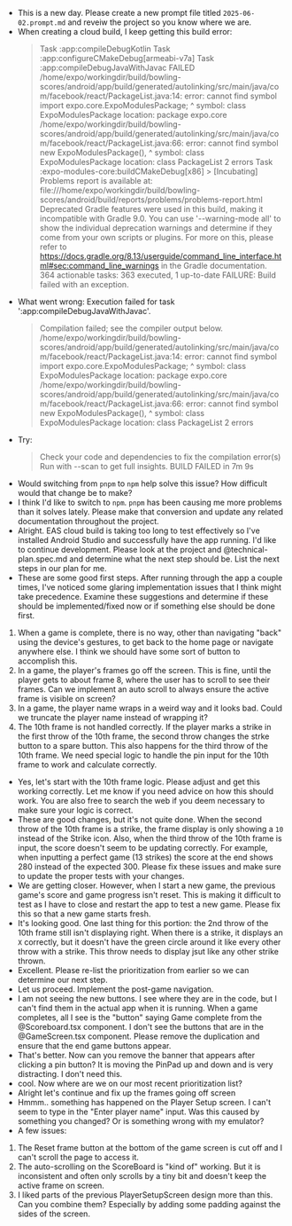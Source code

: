 - This is a new day. Please create a new prompt file titled `2025-06-02.prompt.md` and reveiw the project so you know where we are.
- When creating a cloud build, I keep getting this build error:
  > Task :app:compileDebugKotlin
  > Task :app:configureCMakeDebug[armeabi-v7a]
  > Task :app:compileDebugJavaWithJavac FAILED
  > /home/expo/workingdir/build/bowling-scores/android/app/build/generated/autolinking/src/main/java/com/facebook/react/PackageList.java:14: error: cannot find symbol
  > import expo.core.ExpoModulesPackage;
                  ^
  symbol: class ExpoModulesPackage
  location: package expo.core
  /home/expo/workingdir/build/bowling-scores/android/app/build/generated/autolinking/src/main/java/com/facebook/react/PackageList.java:66: error: cannot find symbol
  new ExpoModulesPackage(),
  ^
  symbol: class ExpoModulesPackage
  location: class PackageList
  2 errors
  > Task :expo-modules-core:buildCMakeDebug[x86] > [Incubating] Problems report is available at: file:///home/expo/workingdir/build/bowling-scores/android/build/reports/problems/problems-report.html
  > Deprecated Gradle features were used in this build, making it incompatible with Gradle 9.0.
  > You can use '--warning-mode all' to show the individual deprecation warnings and determine if they come from your own scripts or plugins.
  > For more on this, please refer to https://docs.gradle.org/8.13/userguide/command_line_interface.html#sec:command_line_warnings in the Gradle documentation.
  > 364 actionable tasks: 363 executed, 1 up-to-date
  > FAILURE: Build failed with an exception.

* What went wrong:
  Execution failed for task ':app:compileDebugJavaWithJavac'.
  > Compilation failed; see the compiler output below.
  > /home/expo/workingdir/build/bowling-scores/android/app/build/generated/autolinking/src/main/java/com/facebook/react/PackageList.java:14: error: cannot find symbol
  > import expo.core.ExpoModulesPackage;
                    ^
      symbol:   class ExpoModulesPackage
      location: package expo.core
  /home/expo/workingdir/build/bowling-scores/android/app/build/generated/autolinking/src/main/java/com/facebook/react/PackageList.java:66: error: cannot find symbol
  new ExpoModulesPackage(),
  ^
  symbol: class ExpoModulesPackage
  location: class PackageList
  2 errors
* Try:
  > Check your code and dependencies to fix the compilation error(s)
  > Run with --scan to get full insights.
  > BUILD FAILED in 7m 9s

- Would switching from `pnpm` to `npm` help solve this issue? How difficult would that change be to make?
- I think I'd like to switch to `npm`. `pnpm` has been causing me more problems than it solves lately. Please make that conversion and update any related documentation throughout the project.
- Alright. EAS cloud build is taking too long to test effectively so I've installed Android Studio and successfully have the app running. I'd like to continue development. Please look at the project and @technical-plan.spec.md and determine what the next step should be. List the next steps in our plan for me.
- These are some good first steps. After running through the app a couple times, I've noticed some glaring implementation issues that I think might take precedence. Examine these suggestions and determine if these should be implemented/fixed now or if something else should be done first.

1. When a game is complete, there is no way, other than navigating "back" using the device's gestures, to get back to the home page or navigate anywhere else. I think we should have some sort of button to accomplish this.
2. In a game, the player's frames go off the screen. This is fine, until the player gets to about frame 8, where the user has to scroll to see their frames. Can we implement an auto scroll to always ensure the active frame is visible on screen?
3. In a game, the player name wraps in a weird way and it looks bad. Could we truncate the player name instead of wrapping it?
4. The 10th frame is not handled correctly. If the player marks a strike in the first throw of the 10th frame, the second throw changes the strke button to a spare button. This also happens for the third throw of the 10th frame. We need special logic to handle the pin input for the 10th frame to work and calculate correctly.

- Yes, let's start with the 10th frame logic. Please adjust and get this working correctly. Let me know if you need advice on how this should work. You are also free to search the web if you deem necessary to make sure your logic is correct.
- These are good changes, but it's not quite done. When the second throw of the 10th frame is a strike, the frame display is only showing a `10` instead of the Strike icon. Also, when the third throw of the 10th frame is input, the score doesn't seem to be updating correctly. For example, when inputting a perfect game (13 strikes) the score at the end shows 280 instead of the expected 300. Please fix these issues and make sure to update the proper tests with your changes.
- We are getting closer. However, when I start a new game, the previous game's score and game progress isn't reset. This is making it difficult to test as I have to close and restart the app to test a new game. Please fix this so that a new game starts fresh.
- It's looking good. One last thing for this portion: the 2nd throw of the 10th frame still isn't displaying right. When there is a strike, it displays an `X` correctly, but it doesn't have the green circle around it like every other throw with a strike. This throw needs to display jsut like any other strike thrown.
- Excellent. Please re-list the prioritization from earlier so we can determine our next step.
- Let us proceed. Implement the post-game navigation.
- I am not seeing the new buttons. I see where they are in the code, but I can't find them in the actual app when it is running. When a game completes, all I see is the "button" saying Game complete from the @Scoreboard.tsx component. I don't see the buttons that are in the @GameScreen.tsx component. Please remove the duplication and ensure that the end game buttons appear.
- That's better. Now can you remove the banner that appears after clicking a pin button? It is moving the PinPad up and down and is very distracting. I don't need this.
- cool. Now where are we on our most recent prioritization list?
- Alright let's continue and fix up the frames going off screen
- Hmmm.. something has happened on the Player Setup screen. I can't seem to type in the "Enter player name" input. Was this caused by something you changed? Or is something wrong with my emulator?
- A few issues:

1. The Reset frame button at the bottom of the game screen is cut off and I can't scroll the page to access it.
2. The auto-scrolling on the ScoreBoard is "kind of" working. But it is inconsistent and often only scrolls by a tiny bit and doesn't keep the active frame on screen.
3. I liked parts of the previous PlayerSetupScreen design more than this. Can you combine them? Especially by adding some padding against the sides of the screen.
